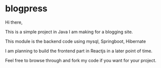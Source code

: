 # blogpress

Hi there,

This is a simple project in Java I am making for a blogging site.

This module is the backend code using mysql, Springboot, Hibernate

I am planning to build the frontend part in Reactjs in a later point of time.

Feel free to browse through and fork my code if you want for your project.

